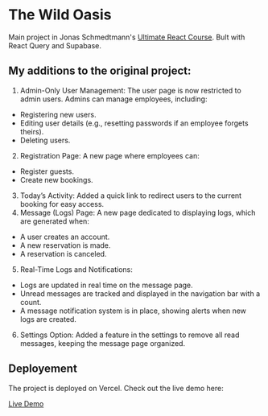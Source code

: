 # The Wild Oasis

Main project in Jonas Schmedtmann's <a href="https://www.udemy.com/course/the-ultimate-react-course">Ultimate React Course</a>. Bult with React Query and Supabase.

## My additions to the original project:

1. Admin-Only User Management: The user page is now restricted to admin users. Admins can manage employees, including:
<ul>
<li> Registering new users.
</li>
<li>Editing user details (e.g., resetting passwords if an employee forgets theirs).
</li>
<li>Deleting users.
</li>
</ul>

2. Registration Page: A new page where employees can:
<ul>
<li> Register guests.

</li>
<li>Create new bookings.
</li>
</ul>

3. Today’s Activity: Added a quick link to redirect users to the current booking for easy access.
4. Message (Logs) Page: A new page dedicated to displaying logs, which are generated when:
<ul>
<li> A user creates an account.

</li>
<li>A new reservation is made.
</li>
<li>A reservation is canceled.
</li>
</ul>

5. Real-Time Logs and Notifications:
<ul>
<li> Logs are updated in real time on the message page.

</li>
<li>Unread messages are tracked and displayed in the navigation bar with a count.

</li>
<li>A message notification system is in place, showing alerts when new logs are created.
</li>
</ul>

6. Settings Option: Added a feature in the settings to remove all read messages, keeping the message page organized.

## Deployement

The project is deployed on Vercel. Check out the live demo here:

<a href="https://the-wild-oasis-app-two.vercel.app/">Live Demo</a>
